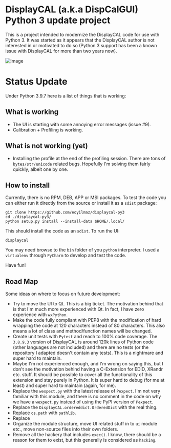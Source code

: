 # DisplayCAL (a.k.a DispCalGUI) Python 3 update project

This is a project intended to modernize the DisplayCAL code for use with Python 3. It was started as it appears that the
DisplayCAL author is not interested in or motivated to do so (Python 3 support has been a known issue with DisplayCAL
for more than two years now).

![image](https://user-images.githubusercontent.com/1786804/152724907-fdea50c1-8b69-454e-8634-93880c16aeff.png)


Status Update
=============

Under Python 3.9.7 here is a list of things that is working:

What is working
---------------

- The UI is starting with some annoying error messages (issue #9).
- Calibration + Profiling is working.

What is not working (yet)
-------------------------

- Installing the profile at the end of the profiling session. There are tons of ``bytes/str/unicode`` related bugs.
  Hopefully I'm solving them fairly quickly, albeit one by one.

How to install
--------------

Currently, there is no RPM, DEB, APP or MSI packages. To test the code you can either run it directly from the source
or install it as a ``sdist`` package:

```shell
git clone https://github.com/eoyilmaz/displaycal-py3
cd ./displaycal-py3/
python setup.py install --install-data $HOME/.local/
```

This should install the code as an ``sdist``. To run the UI:

```shell
displaycal
```

You may need browse to the ``bin`` folder of you ``python`` interpreter. I used a ``virtualenv`` through ``PyCharm`` to
develop and test the code.

Have fun!

Road Map
--------

Some ideas on where to focus on future development:

- Try to move the UI to Qt. This is a big ticket. The motivation behind that is that I'm much more experienced with Qt.
  In fact, I have zero experience with ``wxPython``.
- Make the code fully compliant with PEP8 with the modification of hard wrapping the code at 120 characters instead of
  80 characters. This also means a lot of class and method/function names will be changed.
- Create unit tests with ``Pytest`` and reach to 100% code coverage. The ``3.8.9.3`` version of DisplayCAL is around
  120k lines of Python code (other languages are not included) and there are no tests (or the repository I adapted
  doesn't contain any tests). This is a nightmare and super hard to maintain.
- Maybe I'm not experienced enough, and I'm wrong on saying this, but I don't see the motivation behind having a
  C-Extension for EDID, XRandr etc. stuff. It should be possible to cover all the functionality of this extension and
  stay purely in Python. It is super hard to debug (for me at least) and super hard to maintain (again, for me).
- Replace the ``wexpect.py`` with the latest release of ``Pexpect``. I'm not very familiar with this module, and there
  is no comment in the code on why we have a ``wexpect.py`` instead of using the PyPI version of ``Pexpect``.
- Replace the ``DisplayCAL.ordereddict.OrderedDict`` with the real thing.
- Replace ``os.path`` with ``pathlib``.
- Replace 
- Organize the module structure, move UI related stuff in to ``ui`` module etc., move non-source files into their own
  folders.
- Remove all the hackery that includes ``exec()``. I know, there should be a reason for them to exist, but this
  generally is considered as ``hacking``.